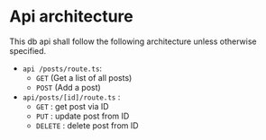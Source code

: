 # Api architecture

This db api shall follow the following architecture unless otherwise specified.

-   `api /posts/route.ts`:
    -   `GET` (Get a list of all posts)
    -   `POST` (Add a post)
-   `api/posts/[id]/route.ts` :
    -   `GET` : get post via ID
    -   `PUT` : update post from ID
    -   `DELETE` : delete post from ID
